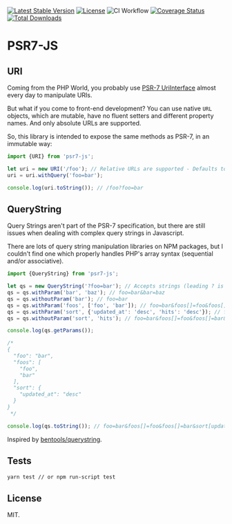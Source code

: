 [![Latest Stable Version](https://img.shields.io/npm/v/psr7-js?style=flat-square)](https://www.npmjs.com/package/psr7-js)
[![License](https://img.shields.io/npm/l/psr7-js?style=flat-square)](https://www.npmjs.com/package/psr7-js)
![CI Workflow](https://github.com/bpolaszek/psr7-js/workflows/CI%20Workflow/badge.svg)
[![Coverage Status](https://img.shields.io/coveralls/github/bpolaszek/psr7-js?style=flat-square)](https://coveralls.io/github/bpolaszek/psr7-js?branch=master)
[![Total Downloads](https://img.shields.io/npm/dt/psr7-js?style=flat-square)](https://www.npmjs.com/package/psr7-js)

# PSR7-JS

## URI

Coming from the PHP World, you probably use [PSR-7 UriInterface](https://www.php-fig.org/psr/psr-7/#35-psrhttpmessageuriinterface) almost every day to manipulate URIs.

But what if you come to front-end development? You can use native `URL` objects, which are mutable, have no fluent setters and different property names. And only absolute URLs are supported.

So, this library is intended to expose the same methods as PSR-7, in an immutable way:

```javascript
import {URI} from 'psr7-js';

let uri = new URI('/foo'); // Relative URLs are supported - Defaults to window.location.href
uri = uri.withQuery('foo=bar');

console.log(uri.toString()); // /foo?foo=bar
```

## QueryString

Query Strings aren't part of the PSR-7 specification, but there are still issues when dealing with complex query strings in Javascript.

There are lots of query string manipulation libraries on NPM packages, but I couldn't find one which properly handles PHP's array syntax (sequential and/or associative).

```javascript
import {QueryString} from 'psr7-js';

let qs = new QueryString('?foo=bar'); // Accepts strings (leading ? is ignored) or objects - Defaults to window.location.search
qs = qs.withParam('bar', 'baz'); // foo=bar&bar=baz
qs = qs.withoutParam('bar'); // foo=bar
qs = qs.withParam('foos', ['foo', 'bar']); // foo=bar&foos[]=foo&foos[]=bar
qs = qs.withParam('sort', {'updated_at': 'desc', 'hits': 'desc'}); // foo=bar&foos[]=foo&foos[]=bar&sort[updated_at]=desc&hits=desc
qs = qs.withoutParam('sort', 'hits'); // foo=bar&foos[]=foo&foos[]=bar&sort[updated_at]=desc

console.log(qs.getParams());

/*
{
  "foo": "bar",
  "foos": [
    "foo",
    "bar"
  ],
  "sort": {
    "updated_at": "desc"
  }
}
 */

console.log(qs.toString()); // foo=bar&foos[]=foo&foos[]=bar&sort[updated_at]=desc
```

Inspired by [bentools/querystring](https://github.com/bpolaszek/querystring).

## Tests

```bash
yarn test // or npm run-script test
```

## License

MIT.
